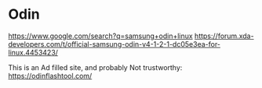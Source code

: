 # Odin
https://www.google.com/search?q=samsung+odin+linux https://forum.xda-developers.com/t/official-samsung-odin-v4-1-2-1-dc05e3ea-for-linux.4453423/

This is an Ad filled site, and probably Not trustworthy:
https://odinflashtool.com/

